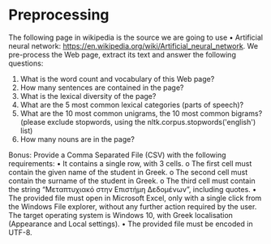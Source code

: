 # Preprocessing

The following page in wikipedia is the source we are going to use
• Artificial neural network:
https://en.wikipedia.org/wiki/Artificial_neural_network.
We pre-process the Web page, extract its text and answer the following questions:
1. What is the word count and vocabulary of this Web page?
2. How many sentences are contained in the page?
3. What is the lexical diversity of the page?
4. What are the 5 most common lexical categories (parts of speech)?
5. What are the 10 most common unigrams, the 10 most common bigrams? (please exclude
stopwords, using the nltk.corpus.stopwords('english') list)
6. How many nouns are in the page?


Bonus:
Provide a Comma Separated File (CSV) with the following requirements:
• It contains a single row, with 3 cells.
o The first cell must contain the given name of the student in Greek.
o The second cell must contain the surname of the student in Greek.
o The third cell must contain the string “Μεταπτυχιακό στην Επιστήμη Δεδομένων”, including
quotes.
• The provided file must open in Microsoft Excel, only with a single click from the Windows File explorer,
without any further action required by the user. The target operating system is Windows 10, with
Greek localisation (Appearance and Local settings).
• The provided file must be encoded in UTF-8.
